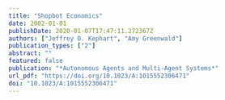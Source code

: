 ```yaml
---
title: "Shopbot Economics"
date: 2002-01-01
publishDate: 2020-01-07T17:47:11.272367Z
authors: ["Jeffrey O. Kephart", "Amy Greenwald"]
publication_types: ["2"]
abstract: ""
featured: false
publication: "*Autonomous Agents and Multi-Agent Systems*"
url_pdf: "https://doi.org/10.1023/A:1015552306471"
doi: "10.1023/A:1015552306471"
---
```


